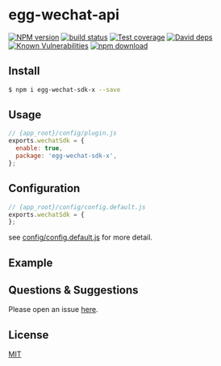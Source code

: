 # egg-wechat-api

[![NPM version][npm-image]][npm-url]
[![build status][travis-image]][travis-url]
[![Test coverage][codecov-image]][codecov-url]
[![David deps][david-image]][david-url]
[![Known Vulnerabilities][snyk-image]][snyk-url]
[![npm download][download-image]][download-url]

[npm-image]: https://img.shields.io/npm/v/egg-wechat-api.svg?style=flat-square
[npm-url]: https://npmjs.org/package/egg-wechat-api
[travis-image]: https://img.shields.io/travis/eggjs/egg-wechat-api.svg?style=flat-square
[travis-url]: https://travis-ci.org/eggjs/egg-wechat-api
[codecov-image]: https://img.shields.io/codecov/c/github/eggjs/egg-wechat-api.svg?style=flat-square
[codecov-url]: https://codecov.io/github/eggjs/egg-wechat-api?branch=master
[david-image]: https://img.shields.io/david/eggjs/egg-wechat-api.svg?style=flat-square
[david-url]: https://david-dm.org/eggjs/egg-wechat-api
[snyk-image]: https://snyk.io/test/npm/egg-wechat-api/badge.svg?style=flat-square
[snyk-url]: https://snyk.io/test/npm/egg-wechat-api
[download-image]: https://img.shields.io/npm/dm/egg-wechat-api.svg?style=flat-square
[download-url]: https://npmjs.org/package/egg-wechat-api

<!--
Description here.
-->



## Install

```bash
$ npm i egg-wechat-sdk-x --save
```

## Usage

```js
// {app_root}/config/plugin.js
exports.wechatSdk = {
  enable: true,
  package: 'egg-wechat-sdk-x',
};
```

## Configuration

```js
// {app_root}/config/config.default.js
exports.wechatSdk = {
};
```

see [config/config.default.js](config/config.default.js) for more detail.

## Example

<!-- example here -->

## Questions & Suggestions

Please open an issue [here](https://github.com/eggjs/egg/issues).

## License

[MIT](LICENSE)

